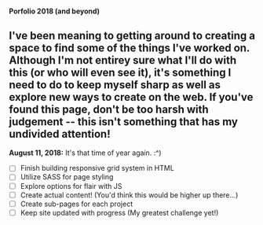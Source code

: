 #### Porfolio 2018 (and beyond)
I've been meaning to getting around to creating a space to find some of the things I've worked on. Although I'm not entirey sure what I'll do with this (or who will even see it), it's something I need to do to keep myself sharp as well as explore new ways to create on the web. If you've found this page, don't be too harsh with judgement -- this isn't something that has my undivided attention!
---
**August 11, 2018:** It's that time of year again. :^)

- [ ] Finish building responsive grid system in HTML
- [ ] Utilize SASS for page styling
- [ ] Explore options for flair with JS
- [ ] Create actual content! (You'd think this would be higher up there...)
- [ ] Create sub-pages for each project
- [ ] Keep site updated with progress (My greatest challenge yet!)